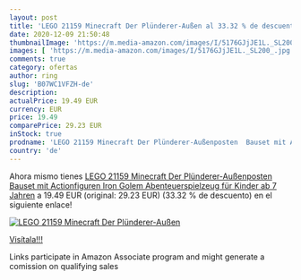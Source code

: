 ```yaml
---
layout: post
title: 'LEGO 21159 Minecraft Der Plünderer-Außen al 33.32 % de descuento'
date: 2020-12-09 21:50:48
thumbnailImage: 'https://m.media-amazon.com/images/I/5176GJjJE1L._SL200_.jpg'
images: [ 'https://m.media-amazon.com/images/I/5176GJjJE1L._SL200_.jpg' ]
comments: true
category: ofertas
author: ring
slug: 'B07WC1VFZH-de'
description:
actualPrice: 19.49 EUR
currency: EUR
price: 19.49
comparePrice: 29.23 EUR
inStock: true
prodname: 'LEGO 21159 Minecraft Der Plünderer-Außenposten  Bauset mit Actionfiguren  Iron Golem Abenteuerspielzeug für Kinder ab 7 Jahren'
country: 'de'
---
```


Ahora mismo tienes [LEGO 21159 Minecraft Der Plünderer-Außenposten  Bauset mit Actionfiguren  Iron Golem Abenteuerspielzeug für Kinder ab 7 Jahren](https://www.amazon.de/dp/B07WC1VFZH/?tag=tolees0ca-21) a 19.49 EUR (original: 29.23 EUR) (33.32 %  de descuento) en el siguiente enlace!

[![LEGO 21159 Minecraft Der Plünderer-Außen](https://m.media-amazon.com/images/I/5176GJjJE1L._SL200_.jpg)](https://www.amazon.de/dp/B07WC1VFZH/?tag=tolees0ca-21)

[Visítala!!!](https://www.amazon.de/dp/B07WC1VFZH/?tag=tolees0ca-21)

Links participate in Amazon Associate program and might generate a comission on qualifying sales
